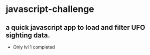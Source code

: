 # javascript-challenge

## a quick javascript app to load and filter UFO sighting data.
* Only lvl 1 completed

